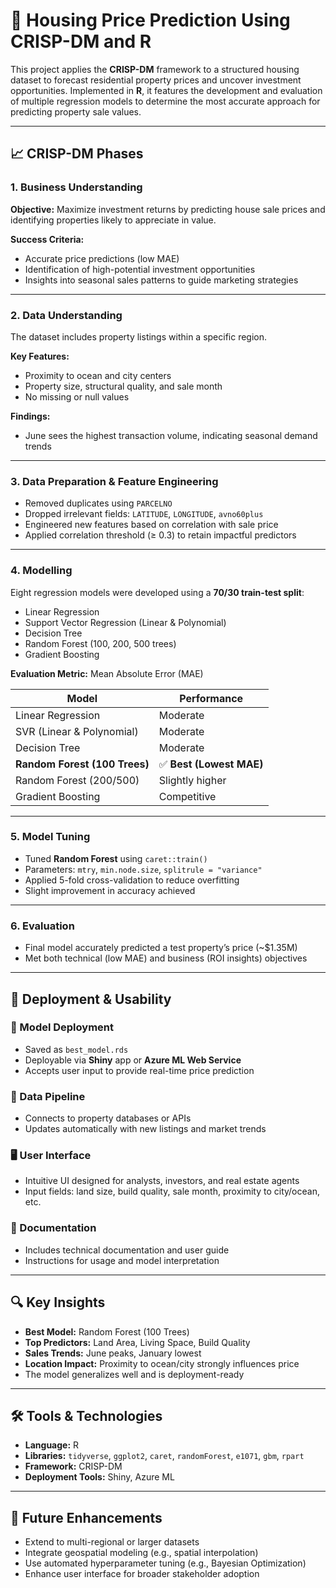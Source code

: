 
# 🏡 Housing Price Prediction Using CRISP-DM and R

This project applies the **CRISP-DM** framework to a structured housing dataset to forecast residential property prices and uncover investment opportunities. Implemented in **R**, it features the development and evaluation of multiple regression models to determine the most accurate approach for predicting property sale values.

---

## 📈 CRISP-DM Phases

### 1. Business Understanding

**Objective:**
Maximize investment returns by predicting house sale prices and identifying properties likely to appreciate in value.

**Success Criteria:**

* Accurate price predictions (low MAE)
* Identification of high-potential investment opportunities
* Insights into seasonal sales patterns to guide marketing strategies

---

### 2. Data Understanding

The dataset includes property listings within a specific region.

**Key Features:**

* Proximity to ocean and city centers
* Property size, structural quality, and sale month
* No missing or null values

**Findings:**

* June sees the highest transaction volume, indicating seasonal demand trends

---

### 3. Data Preparation & Feature Engineering

* Removed duplicates using `PARCELNO`
* Dropped irrelevant fields: `LATITUDE`, `LONGITUDE`, `avno60plus`
* Engineered new features based on correlation with sale price
* Applied correlation threshold (≥ 0.3) to retain impactful predictors

---

### 4. Modelling

Eight regression models were developed using a **70/30 train-test split**:

* Linear Regression
* Support Vector Regression (Linear & Polynomial)
* Decision Tree
* Random Forest (100, 200, 500 trees)
* Gradient Boosting

**Evaluation Metric:**
Mean Absolute Error (MAE)

| Model                         | Performance             |
| ----------------------------- | ----------------------- |
| Linear Regression             | Moderate                |
| SVR (Linear & Polynomial)     | Moderate                |
| Decision Tree                 | Moderate                |
| **Random Forest (100 Trees)** | ✅ **Best (Lowest MAE)** |
| Random Forest (200/500)       | Slightly higher         |
| Gradient Boosting             | Competitive             |

---

### 5. Model Tuning

* Tuned **Random Forest** using `caret::train()`
* Parameters: `mtry`, `min.node.size`, `splitrule = "variance"`
* Applied 5-fold cross-validation to reduce overfitting
* Slight improvement in accuracy achieved

---

### 6. Evaluation

* Final model accurately predicted a test property’s price (\~\$1.35M)
* Met both technical (low MAE) and business (ROI insights) objectives

---

## 🚀 Deployment & Usability

### 🧩 Model Deployment

* Saved as `best_model.rds`
* Deployable via **Shiny** app or **Azure ML Web Service**
* Accepts user input to provide real-time price prediction

### 🔄 Data Pipeline

* Connects to property databases or APIs
* Updates automatically with new listings and market trends

### 🖥️ User Interface

* Intuitive UI designed for analysts, investors, and real estate agents
* Input fields: land size, build quality, sale month, proximity to city/ocean, etc.

### 📄 Documentation

* Includes technical documentation and user guide
* Instructions for usage and model interpretation

---

## 🔍 Key Insights

* **Best Model:** Random Forest (100 Trees)
* **Top Predictors:** Land Area, Living Space, Build Quality
* **Sales Trends:** June peaks, January lowest
* **Location Impact:** Proximity to ocean/city strongly influences price
* The model generalizes well and is deployment-ready

---

## 🛠️ Tools & Technologies

* **Language:** R
* **Libraries:** `tidyverse`, `ggplot2`, `caret`, `randomForest`, `e1071`, `gbm`, `rpart`
* **Framework:** CRISP-DM
* **Deployment Tools:** Shiny, Azure ML

---

## 🔮 Future Enhancements

* Extend to multi-regional or larger datasets
* Integrate geospatial modeling (e.g., spatial interpolation)
* Use automated hyperparameter tuning (e.g., Bayesian Optimization)
* Enhance user interface for broader stakeholder adoption

